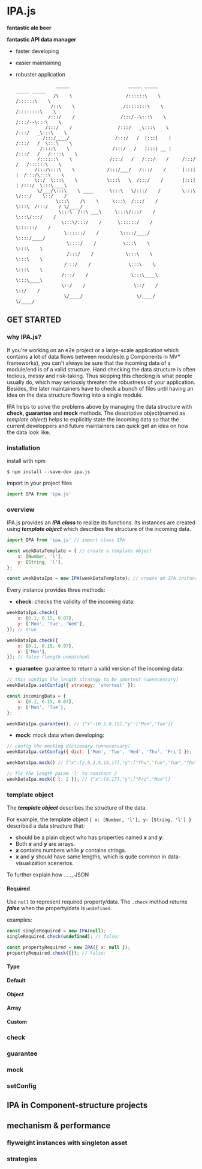# IPA.js
**fantastic ale beer**

**fantastic API data manager**

- faster developing
- easier maintaining
- robuster application



                     _____                      _____ _____                _____ _____                              
                    /\    \                    /::::::\    \              /::::::\    \                
                   /::\    \                  /::::::::\    \            /::::::::\    \              
                  /:::/    /                 /:::/--\:::\    \          /:::/--\:::\    \              
                 /:::/    /                 /:::/   _\:::\    \        /:::/   _\:::\    \                  
                /:::/____/                 /:::/   /  |:::|    |      /:::/   /  \:::\    \              
               /::::\    \                /:::/   /   |:::| __ |     /:::/   /   /::::\    \          
              /::::::\    \              /:::/   /   /:::/    /     /:::/   /   /::::::\    \            
             /:::/\:::\    \            /:::/___/   /:::/    /      |:::|   |  /:::/\:::\    \          
             \::/  \:::\    \           \:::\   \  /:::/    /       |:::|   | /:::/  \:::\____\             
              \/___/\:::\    \ ____      \:::\   \/:::/    /        \:::\   \/:::/    \::/    /        
                     \:::\    /\    \     \:::\  /:::/    /          \:::\  /:::/    / \/____/         
                      \:::\  /::\ ___\     \:::\/:::/    /            \:::\/:::/    /              
                       \:::\/:::/    /      \::::::/    /              \::::::/    /              
                        \::::::/    /        \::::/____/                \::::/____/              
                         \::::/    /          \:::\    \                 \:::\    \              
                         /:::/    /            \:::\    \                 \:::\    \              
                        /:::/    /              \:::\    \                 \:::\    \              
                       /:::/    /                \:::\____\                 \:::\____\                  
                       \::/    /                  \::/    /                  \::/    /              
                        \/____/                    \/____/                    \/____/              


## GET STARTED

### why IPA.js?
If you're working on an e2e project or a large-scale application which contains a lot of data flows between modules(e.g Components in MV* frameworks), you can't always be sure that the incoming data of a module/end is of a valid structure. Hand checking the data structure is often tedious, messy and risk-taking. Thus skipping this checking is what people usually do, which may seriously threaten the robustness of your application. Besides, the later maintainers have to check a bunch of files until having an idea on the data structure flowing into a single module.

IPA helps to solve the problems above by managing the data structure with **check, guarantee** and **mock** methods. The descriptive object(named as _template object_) helps to explicitly state the incoming data so that the current developpers and future maintainers can quick get an idea on how the data look like.

### installation

install with npm
``` shell
$ npm install --save-dev ipa.js
```
import in your project files
``` javascript
import IPA from 'ipa.js'
```

### overview
IPA.js provides an _**IPA class**_ to realize its functions. Its instances are created using _**template object**_ which describes the structure of the incoming data.

``` javascript
import IPA from 'ipa.js' // import class IPA

const weekDataTemplate = { // create a template object
    x: [Number, 'l'],
    y: [String, 'l'],
};

const weekDataIpa = new IPA(weekDataTemplate); // create an IPA instance
```

Every instance provides three methods:
- **check**: checks the validity of the incoming data:
``` javascript
weekDataIpa.check({
    x: [0.1, 0.15, 0.07],
    y: ['Mon', 'Tue', 'Wed'],
}); // true

weekDataIpa.check({
    x: [0.1, 0.15, 0.07],
    y: ['Mon'],
}); // false (length unmatched)
```

- **guarantee**: guarantee to return a valid version of the incoming data:
``` javascript
// this configs the length strategy to be shortest (unnecessary)
weekDataIpa.setConfig({ strategy: 'shortest' });

const incomingData = {
    x: [0.1, 0.15, 0.07],
    y: ['Mon', 'Tue'],
};

weekDataIpa.guarantee(); // {"x":[0.1,0.15],"y":["Mon","Tue"]}
```

- **mock**: mock data when developing:
``` javascript
// config the mocking dictionary (unnecessary)
weekDataIpa.setConfig({ dict: ['Mon', 'Tue', 'Wed', 'Thu', 'Fri'] });

weekDataIpa.mock() // {"x":[2,5,3,5,15,17],"y":["Thu","Tue","Tue","Thu","Fri","Wed"]}

// fix the length param 'l' to constant 2
weekDataIpa.mock({ l: 2 }); // {"x":[8,17],"y":["Fri","Mon"]}
```

### template object
The _**template object**_ describes the structure of the data.

For example, the template object `{ x: [Number, 'l'], y: [String, 'l'] }` described a data structure that:

-  should be a plain object who has properties named _**x**_ and _**y**_.
-  Both _**x**_ and _**y**_ are arrays.
-  _**x**_ contains numbers while _**y**_ contains strings.
-  _**x**_ and _**y**_ should have same lengths, which is quite common in data-visualization scenerios.

To further explain how ....., JSON
#### Required
Use `null` to represent required property/data. The `.check` method returns _**false**_ when the property/data is `undefined`.

examples:
``` javascript
const singleRequired = new IPA(null);
singleRequired.check(undefined); // false;

const propertyRequired = new IPA({ x: null });
propertyRequired.check({}); // false;
```

#### Type


#### Default


#### Object


#### Array


#### Custom


### check

### guarantee

### mock

### setConfig

## IPA in Component-structure projects

## mechanism & performance

### flyweight instances with singleton asset

### strategies
